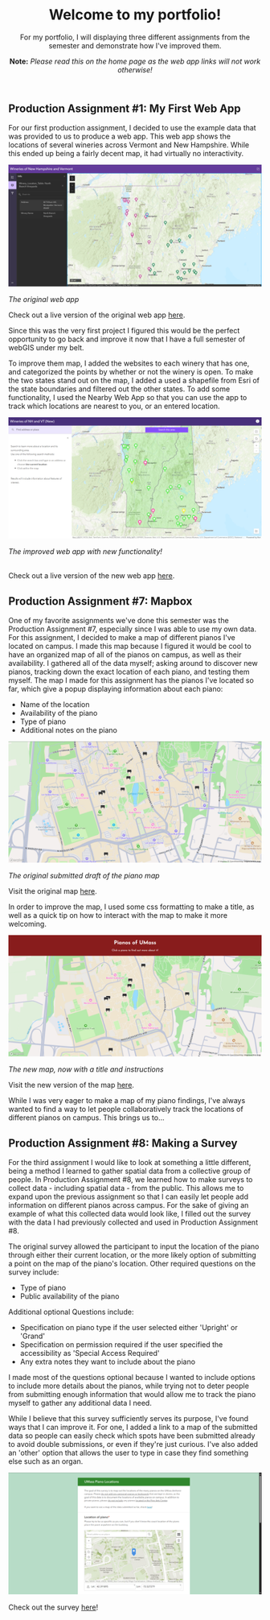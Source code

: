 <header>
  
# Welcome to my portfolio!
For my portfolio, I will displaying three different assignments from the semester and demonstrate how I've improved them.

__Note:__
_Please read this on the home page as the web app links will not work otherwise!_

</header>

## Production Assignment #1: My First Web App

For our first production assignment, I decided to use the example data that was provided to us to produce a web app. This web app shows the locations of several wineries across Vermont and New Hampshire. While this ended up being a fairly decent map, it had virtually no interactivity.

<img src=https://github.com/colt6418/webgis-portfolio/blob/screenshots/map1_old.png alt="Original web app">

_The original web app_


Check out a live version of the original web app <a href="https://umass-amherst.maps.arcgis.com/apps/instant/sidebar/index.html?appid=47d34172b1534044830d4b527b67c8ef">here</a>.

Since this was the very first project I figured this would be the perfect opportunity to go back and improve it now that I have a full semester of webGIS under my belt.

To improve them map, I added the websites to each winery that has one, and categorized the points by whether or not the winery is open. To make the two states stand out on the map, I added a used a shapefile from Esri of the state boundaries and filtered out the other states. To add some functionality, I used the Nearby Web App so that you can use the app to track which locations are nearest to you, or an entered location.

<img src=https://github.com/colt6418/webgis-portfolio/blob/screenshots/map1_new.png alt="New map"> 

_The improved web app with new functionality!_

<br>
Check out a live version of the new web app <a href="https://umass-amherst.maps.arcgis.com/apps/instant/nearby/index.html?appid=c6c753d6edb54458a4985d6f3ec4b6ee">here</a>.

## Production Assignment #7: Mapbox

One of my favorite assignments we've done this semester was the Production Assignment #7, especially since I was able to use my own data. For this assignment, I decided to make a map of different pianos I've located on campus. I made this map because I figured it would be cool to have an organized map of all of the pianos on campus, as well as their availability. I gathered all of the data myself; asking around to discover new pianos, tracking down the exact location of each piano, and testing them myself. The map I made for this assignment has the pianos I've located so far, which give a popup displaying information about each piano:

- Name of the location
- Availability of the piano
- Type of piano
- Additional notes on the piano

<img src=https://github.com/colt6418/webgis-portfolio/blob/screenshots/map7_old.png alt="Original Draft">

_The original submitted draft of the piano map_


Visit the original map <a href=https://colt6418.github.io/Assignment-7-old>here</a>.

In order to improve the map, I used some css formatting to make a title, as well as a quick tip on how to interact with the map to make it more welcoming.

<img src=https://github.com/colt6418/webgis-portfolio/blob/screenshots/map7_new.png>

_The new map, now with a title and instructions_


Visit the new version of the map <a href=https://colt6418.github.io/Assignment-7-new>here</a>.

While I was very eager to make a map of my piano findings, I've always wanted to find a way to let people collaboratively track the locations of different pianos on campus. This brings us to... 

## Production Assignment #8: Making a Survey

For the third assignment I would like to look at something a little different, being a method I learned to gather spatial data from a collective group of people. In Production Assignment #8, we learned how to make surveys to collect data - including spatial data - from the public. This allows me to expand upon the previous assignment so that I can easily let people add information on different pianos across campus. For the sake of giving an example of what this collected data would look like, I filled out the survey with the data I had previously collected and used in Production Assignment #8.

The original survey allowed the participant to input the location of the piano through either their current location, or the more likely option of submitting a point on the map of the piano's location. Other required questions on the survey include:

- Type of piano
- Public availability of the piano

Additional optional Questions include:

- Specification on piano type if the user selected either 'Upright' or 'Grand'
- Specification on permission required if the user specified the accessibility as 'Special Access Required'
- Any extra notes they want to include about the piano

I made most of the questions optional because I wanted to include options to include more details about the pianos, while trying not to deter people from submitting enough information that would allow me to track the piano myself to gather any additional data I need.

While I believe that this survey sufficiently serves its purpose, I've found ways that I can improve it. For one, I added a link to a map of the submitted data so people can easily check which spots have been submitted already to avoid double submissions, or even if they're just curious. I've also added an 'other' option that allows the user to type in case they find something else such as an organ.

<img src=https://github.com/colt6418/webgis-portfolio/blob/screenshots/survey_picture.png alt="survey">

Check out the survey <a href=https://survey123.arcgis.com/share/632117025b4a4b5da844ff46a177ad06>here</a>!
